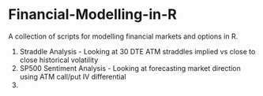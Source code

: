 # Financial-Modelling-in-R
A collection of scripts for modelling financial markets and options in R.

1. Straddle Analysis - Looking at 30 DTE ATM straddles implied vs close to close historical volatility
2. SP500 Sentiment Analysis - Looking at forecasting market direction using ATM call/put IV differential
3.
